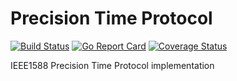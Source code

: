 # Precision Time Protocol

[![Build Status](https://travis-ci.org/toxxin/go-ptp.svg?branch=master)](https://travis-ci.org/toxxin/go-ptp)
[![Go Report Card](https://goreportcard.com/badge/github.com/toxxin/go-ptp)](https://goreportcard.com/report/github.com/toxxin/go-ptp)
[![Coverage Status](https://coveralls.io/repos/toxxin/go-ptp/badge.svg?branch=master&service=github)](https://coveralls.io/github/toxxin/go-ptp?branch=master)

IEEE1588 Precision Time Protocol implementation
